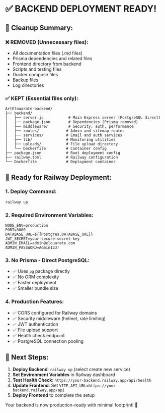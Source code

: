 # ✅ BACKEND DEPLOYMENT READY!

## 🧹 Cleanup Summary:

### ❌ REMOVED (Unnecessary files):

- All documentation files (.md files)
- Prisma dependencies and related files
- Frontend directory from backend
- Scripts and testing files
- Docker compose files
- Backup files
- Log directories

### ✅ KEPT (Essential files only):

```
ArtElouarate-backend/
├── backend/
│   ├── server.js           # Main Express server (PostgreSQL direct)
│   ├── package.json        # Dependencies (Prisma removed)
│   ├── middleware/         # Security, auth, performance
│   ├── routes/            # Admin and sitemap routes
│   ├── services/          # Email and auth services
│   ├── lib/               # Monitoring utilities
│   ├── uploads/           # File upload directory
│   └── Dockerfile         # Container config
├── package.json           # Root deployment config
├── railway.toml           # Railway configuration
└── Dockerfile             # Deployment container
```

## 🚀 Ready for Railway Deployment:

### 1. Deploy Command:

```bash
railway up
```

### 2. Required Environment Variables:

```
NODE_ENV=production
PORT=3000
DATABASE_URL=${{Postgres.DATABASE_URL}}
JWT_SECRET=your-secure-secret-key
ADMIN_EMAIL=admin@elouarate.com
ADMIN_PASSWORD=Admin123!
```

### 3. No Prisma - Direct PostgreSQL:

- ✅ Uses `pg` package directly
- ✅ No ORM complexity
- ✅ Faster deployment
- ✅ Smaller bundle size

### 4. Production Features:

- ✅ CORS configured for Railway domains
- ✅ Security middleware (helmet, rate limiting)
- ✅ JWT authentication
- ✅ File upload support
- ✅ Health check endpoint
- ✅ PostgreSQL connection pooling

## 🎯 Next Steps:

1. **Deploy Backend**: `railway up` (select create new service)
2. **Set Environment Variables** in Railway dashboard
3. **Test Health Check**: `https://your-backend.railway.app/api/health`
4. **Update Frontend**: Set `VITE_API_URL=https://your-backend.railway.app/api`
5. **Deploy Frontend** to complete the setup

Your backend is now production-ready with minimal footprint! 🚀

